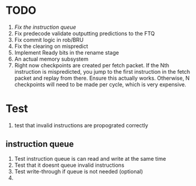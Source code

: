 

# TODO



1) _Fix the instruction queue_
2) Fix predecode validate outputting predictions to the FTQ
3) Fix commit logic in rob/BRU
4) Fix the clearing on mispredict
5) Implement Ready bits in the rename stage
6) An actual memory subsystem
7) Right now checkpoints are created per fetch packet. If the Nth instruction is mispredicted, you jump to the first instruction in the fetch packet and replay from there. Ensure this actually works. Otherwise, N checkpoints will need to be made per cycle, which is very expensive.


# Test

1) test that invalid instructions are propograted correctly

## instruction queue
1) Test instruction queue is can read and write at the same time
2) Test that it doesnt queue invalid instructions
3) Test write-through if queue is not needed (optional)
4) 
